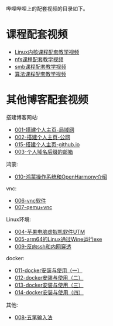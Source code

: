 哔哩哔哩上的配套视频的目录如下。

# 课程配套视频

- [Linux内核课程配套教学视频](https://chenxiaosong.com/courses/kernel/video.html)
- [nfs课程配套教学视频](https://chenxiaosong.com/courses/nfs/video.html)
- [smb课程配套教学视频](https://chenxiaosong.com/courses/smb/video.html)
- [算法课程配套教学视频](https://chenxiaosong.com/courses/algorithms/video.html)

# 其他博客配套视频

搭建博客网站:

- [001-搭建个人主页-局域网](https://www.bilibili.com/video/BV14z421z7Mb/)
- [002-搭建个人主页-公网](https://www.bilibili.com/video/BV1Tm421579v/)
- [015-搭建个人主页-github.io](https://www.bilibili.com/video/BV1AsNWekEKG/)
- [003-个人域名后缀的邮箱](https://www.bilibili.com/video/BV1uE421N7iC/)

鸿蒙:

- [010-鸿蒙操作系统和OpenHarmony介绍](https://www.bilibili.com/video/BV1Nf1FYYEjx/)

vnc:

- [006-vnc软件](https://www.bilibili.com/video/BV1fM4m127UM/)
- [007-qemu+vnc](https://www.bilibili.com/video/BV1mw4m1a7sE/)

Linux环境:

- [004-苹果电脑虚拟机软件UTM](https://www.bilibili.com/video/BV1uz421z7Wn/)
- [005-arm64的Linux通过Wine运行exe](https://www.bilibili.com/video/BV19s421T7ws/)
- [009-反向ssh和内网穿透](https://www.bilibili.com/video/BV1bs4peuEai/)

docker:

- [011-docker安装与使用（一）](https://www.bilibili.com/video/BV1vaDQY6E7f/)
- [012-docker安装与使用（二）](https://www.bilibili.com/video/BV1ntDYYhEND/)
- [013-docker安装与使用（三）](https://www.bilibili.com/video/BV14hDrYhE6r/)
- [014-docker安装与使用（四）](https://www.bilibili.com/video/BV1q1mrYgEd8/)

其他:

- [008-五笔输入法](https://www.bilibili.com/video/BV13i421Y7HY/)

